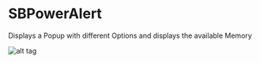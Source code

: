 SBPowerAlert
============

Displays a Popup with different Options and displays the available Memory

![alt tag](http://i.imgur.com/XetHdpc.png)
